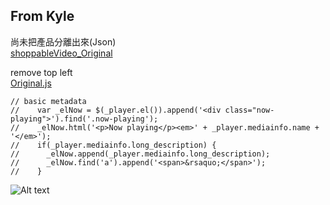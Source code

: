 ## From Kyle  
尚未把產品分離出來(Json)  
[shoppableVideo_Original](https://raw.githubusercontent.com/Kyle30/shoppableVideo_Original/master/plugin.js "shoppableVideo_Original")  

remove top left  
[Original.js](https://raw.githubusercontent.com/IXlinfairuser/Shoppable-Sample/master/ShoppingVideo_Original/Original.js)  
```
// basic metadata  
//	  var _elNow = $(_player.el()).append('<div class="now-playing">').find('.now-playing'); 
//	  _elNow.html('<p>Now playing</p><em>' + _player.mediainfo.name + '</em>');  
//	  if(_player.mediainfo.long_description) {  
//	    _elNow.append(_player.mediainfo.long_description);  
//	    _elNow.find('a').append('<span>&rsaquo;</span>');  
//	  }  
```

![Alt text](http://i.imgur.com/mzLWs8v.jpg)
